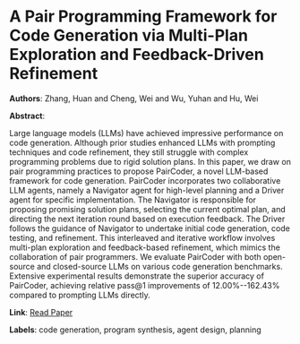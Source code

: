 # A Pair Programming Framework for Code Generation via Multi-Plan Exploration and Feedback-Driven Refinement

**Authors**: Zhang, Huan and Cheng, Wei and Wu, Yuhan and Hu, Wei

**Abstract**:

Large language models (LLMs) have achieved impressive performance on code generation. Although prior studies enhanced LLMs with prompting techniques and code refinement, they still struggle with complex programming problems due to rigid solution plans. In this paper, we draw on pair programming practices to propose PairCoder, a novel LLM-based framework for code generation. PairCoder incorporates two collaborative LLM agents, namely a Navigator agent for high-level planning and a Driver agent for specific implementation. The Navigator is responsible for proposing promising solution plans, selecting the current optimal plan, and directing the next iteration round based on execution feedback. The Driver follows the guidance of Navigator to undertake initial code generation, code testing, and refinement. This interleaved and iterative workflow involves multi-plan exploration and feedback-based refinement, which mimics the collaboration of pair programmers. We evaluate PairCoder with both open-source and closed-source LLMs on various code generation benchmarks. Extensive experimental results demonstrate the superior accuracy of PairCoder, achieving relative pass@1 improvements of 12.00\%--162.43\% compared to prompting LLMs directly.

**Link**: [Read Paper](https://doi.org/10.1145/3691620.3695506)

**Labels**: code generation, program synthesis, agent design, planning
